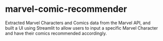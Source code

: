 # marvel-comic-recommender
Extracted Marvel Characters and Comics data from the Marvel API, and built a UI using Streamlit to allow users to input a specific Marvel Character and have their comics recommended accordingly. 
